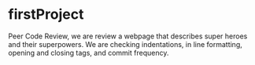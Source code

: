 # firstProject
Peer Code Review, we are review a webpage that describes super heroes and their superpowers. We are checking indentations, in line formatting, opening and closing tags, and commit frequency.

